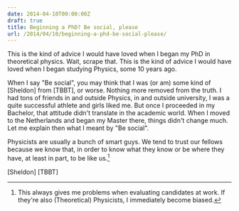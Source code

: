 ```yaml
---
date: 2014-04-10T00:00:00Z
draft: true
title: Beginning a PhD? Be social, please
url: /2014/04/10/beginning-a-phd-be-social-please/
---
```


This is the kind of advice I would have loved when I began my PhD in theoretical physics. Wait,
scrape that. This is the kind of advice I would have loved when I began studying Physics, some 10
years ago.

When I say "Be social", you may think that I was (or am) some kind of [Sheldon] from [TBBT], or
worse. Nothing more removed from the truth. I had tons of friends in and outside Physics, in and
outside university, I was a quite successful athlete and girls liked me. But once I proceeded in my
Bachelor, that attitude didn't translate in the academic world. When I moved to the Netherlands and
began my Master there, things didn't change much. Let me explain then what I meant by "Be social".

Physicists are usually a bunch of smart guys. We tend to trust our fellows because we know that, in
order to know what they know or be where they have, at least in part, to be like us.[^1]

[Sheldon]
[TBBT]
[^1]: This always gives me problems when evaluating candidates at work. If they're also
(Theoretical) Physicists, I immediately become biased.
